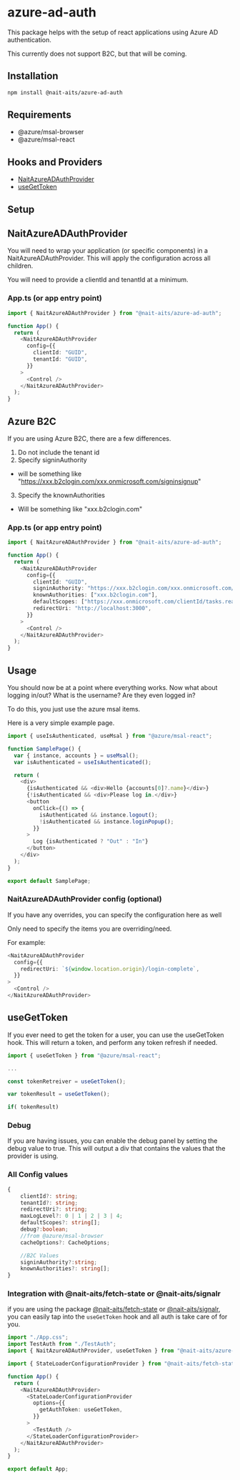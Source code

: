 # azure-ad-auth

This package helps with the setup of react applications using Azure AD authentication.

This currently does not support B2C, but that will be coming.

## Installation

```bash
npm install @nait-aits/azure-ad-auth
```

## Requirements

- @azure/msal-browser
- @azure/msal-react

## Hooks and Providers

- [NaitAzureADAuthProvider](#naitazureadauthprovider)
- [useGetToken](#usegettoken)

## Setup

## NaitAzureADAuthProvider

You will need to wrap your application (or specific components) in a NaitAzureADAuthProvider. This will apply the configuration across all children.

You will need to provide a clientId and tenantId at a minimum.

### App.ts (or app entry point)

```ts
import { NaitAzureADAuthProvider } from "@nait-aits/azure-ad-auth";

function App() {
  return (
    <NaitAzureADAuthProvider
      config={{
        clientId: "GUID",
        tenantId: "GUID",
      }}
    >
      <Control />
    </NaitAzureADAuthProvider>
  );
}
```

## Azure B2C

If you are using Azure B2C, there are a few differences.

1. Do not include the tenant id
2. Specify signinAuthority
  * will be something like "https://xxx.b2clogin.com/xxx.onmicrosoft.com/signinsignup"
3. Specify the knownAuthorities
  * Will be something like "xxx.b2clogin.com"

### App.ts (or app entry point)

```ts
import { NaitAzureADAuthProvider } from "@nait-aits/azure-ad-auth";

function App() {
  return (
    <NaitAzureADAuthProvider
      config={{
        clientId: "GUID",
        signinAuthority: "https://xxx.b2clogin.com/xxx.onmicrosoft.com/signinsignup",
        knownAuthorities: ["xxx.b2clogin.com"],
        defaultScopes: ["https://xxx.onmicrosoft.com/clientId/tasks.read"],
        redirectUri: "http://localhost:3000",
      }}
    >
      <Control />
    </NaitAzureADAuthProvider>
  );
}
```

## Usage

You should now be at a point where everything works. Now what about logging in/out? What is the username? Are they even logged in?

To do this, you just use the azure msal items.

Here is a very simple example page.

```ts
import { useIsAuthenticated, useMsal } from "@azure/msal-react";

function SamplePage() {
  var { instance, accounts } = useMsal();
  var isAuthenticated = useIsAuthenticated();

  return (
    <div>
      {isAuthenticated && <div>Hello {accounts[0]?.name}</div>}
      {!isAuthenticated && <div>Please log in.</div>}
      <button
        onClick={() => {
          isAuthenticated && instance.logout();
          !isAuthenticated && instance.loginPopup();
        }}
      >
        Log {isAuthenticated ? "Out" : "In"}
      </button>
    </div>
  );
}

export default SamplePage;
```

### NaitAzureADAuthProvider config (optional)

If you have any overrides, you can specify the configuration here as well

Only need to specify the items you are overriding/need.

For example:

```ts
<NaitAzureADAuthProvider
  config={{
    redirectUri: `${window.location.origin}/login-complete`,
  }}
>
  <Control />
</NaitAzureADAuthProvider>
```

## useGetToken

If you ever need to get the token for a user, you can use the useGetToken hook. This will return a token, and perform any token refresh if needed.

```ts
import { useGetToken } from "@azure/msal-react";

...

const tokenRetreiver = useGetToken();

var tokenResult = useGetToken();

if( tokenResult)


```

### Debug

If you are having issues, you can enable the debug panel by setting the debug value to true. This will output a div that contains the values that the provider is using.

### All Config values

```ts
{
    clientId?: string;
    tenantId?: string;
    redirectUri?: string;
    maxLogLevel?: 0 | 1 | 2 | 3 | 4;
    defaultScopes?: string[];
    debug?:boolean;
    //from @azure/msal-browser
    cacheOptions?: CacheOptions;

    //B2C Values
    signinAuthority?:string;
    knownAuthorities?: string[];
}
```

### Integration with @nait-aits/fetch-state or @nait-aits/signalr

if you are using the package [@nait-aits/fetch-state](../fetch-state/README.md) or [@nait-aits/signalr](../signalr/README.md), you can easily tap into the `useGetToken` hook and all auth is take care of for you.

```ts
import "./App.css";
import TestAuth from "./TestAuth";
import { NaitAzureADAuthProvider, useGetToken } from "@nait-aits/azure-ad-auth";

import { StateLoaderConfigurationProvider } from "@nait-aits/fetch-state";

function App() {
  return (
    <NaitAzureADAuthProvider>
      <StateLoaderConfigurationProvider
        options={{
          getAuthToken: useGetToken,
        }}
      >
        <TestAuth />
      </StateLoaderConfigurationProvider>
    </NaitAzureADAuthProvider>
  );
}

export default App;
```
